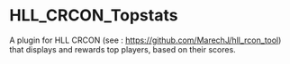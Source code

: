 # HLL_CRCON_Topstats
A plugin for HLL CRCON (see : https://github.com/MarechJ/hll_rcon_tool) that displays and rewards top players, based on their scores.
